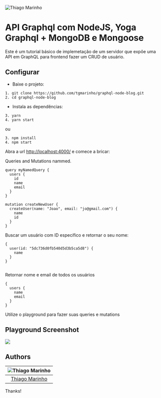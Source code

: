 ![Thiago Marinho](https://pbs.twimg.com/profile_banners/41742474/1490016588/1500x500)

# API Graphql com NodeJS, Yoga Graphql + MongoDB e Mongoose

Este é um tutorial básico de implemetação de um servidor que expôe uma API em GraphQL para frontend fazer um CRUD de usuário.


## Configurar

* Baixe o projeto:

```
1. git clone https://github.com/tgmarinho/graphql-node-blog.git
2. cd graphql-node-blog
```

* Instala as dependências:

```
3. yarn
4. yarn start
```

ou

```
3. npm install
4. npm start
```

Abra a url [http://localhost:4000/](http://localhost:4000/) e comece a bricar:


Queries and Mutations nammed.

```
query myNamedQuery {
  users {
    id
    name
    email
  }
}

mutation createNewUser {
  createUser(name: "Joao", email: "jo@gmail.com") {
    name
    id
  }
}

```

Buscar um usuário com ID específico e retornar o seu nome:

```
{
  user(id: "5dc736d0fb540d5d3b5ca5d8") {
    name
  }
}


```

Retornar nome e email de todos os usuários

```
{
  users {
    name
    email
  }
}

```

Utilize o playground para fazer suas queries e mutations


## Playground Screenshot
![](https://raw.githubusercontent.com/tgmarinho/meetapp/master/screenshots/insomnia-api.png)


## Authors

| ![Thiago Marinho](https://avatars2.githubusercontent.com/u/380327?s=150&v=3)|
|:---------------------:|
|  [Thiago Marinho](https://github.com/tgmarinho/)   |


Thanks!
